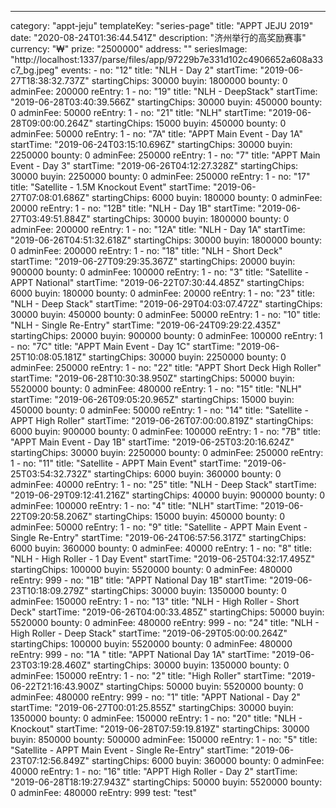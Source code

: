 ---
  category: "appt-jeju"
  templateKey: "series-page"
  title: "APPT JEJU 2019"
  date: "2020-08-24T01:36:44.541Z"
  description: "济州举行的高奖励赛事"
  currency: "₩"
  prize: "2500000"
  address: ""
  seriesImage: "http://localhost:1337/parse/files/app/97229b7e331d102c4906652a608a33c7_bg.jpeg"
  events: 
    - 
      no: "12"
      title: "NLH - Day 2"
      startTime: "2019-06-27T18:38:32.737Z"
      startingChips: 30000
      buyin: 1800000
      bounty: 0
      adminFee: 200000
      reEntry: 1
    - 
      no: "19"
      title: "NLH - DeepStack"
      startTime: "2019-06-28T03:40:39.566Z"
      startingChips: 30000
      buyin: 450000
      bounty: 0
      adminFee: 50000
      reEntry: 1
    - 
      no: "21"
      title: "NLH"
      startTime: "2019-06-28T09:00:00.264Z"
      startingChips: 15000
      buyin: 450000
      bounty: 0
      adminFee: 50000
      reEntry: 1
    - 
      no: "7A"
      title: "APPT Main Event - Day 1A"
      startTime: "2019-06-24T03:15:10.696Z"
      startingChips: 30000
      buyin: 2250000
      bounty: 0
      adminFee: 250000
      reEntry: 1
    - 
      no: "7"
      title: "APPT Main Event - Day 3"
      startTime: "2019-06-26T04:12:27.328Z"
      startingChips: 30000
      buyin: 2250000
      bounty: 0
      adminFee: 250000
      reEntry: 1
    - 
      no: "17"
      title: "Satellite - 1.5M Knockout Event"
      startTime: "2019-06-27T07:08:01.686Z"
      startingChips: 6000
      buyin: 180000
      bounty: 0
      adminFee: 20000
      reEntry: 1
    - 
      no: "12B"
      title: "NLH - Day 1B"
      startTime: "2019-06-27T03:49:51.884Z"
      startingChips: 30000
      buyin: 1800000
      bounty: 0
      adminFee: 200000
      reEntry: 1
    - 
      no: "12A"
      title: "NLH - Day 1A"
      startTime: "2019-06-26T04:51:32.618Z"
      startingChips: 30000
      buyin: 1800000
      bounty: 0
      adminFee: 200000
      reEntry: 1
    - 
      no: "18"
      title: "NLH - Short Deck"
      startTime: "2019-06-27T09:29:35.367Z"
      startingChips: 20000
      buyin: 900000
      bounty: 0
      adminFee: 100000
      reEntry: 1
    - 
      no: "3"
      title: "Satellite - APPT National"
      startTime: "2019-06-22T07:30:44.485Z"
      startingChips: 6000
      buyin: 180000
      bounty: 0
      adminFee: 20000
      reEntry: 1
    - 
      no: "23"
      title: "NLH - Deep Stack"
      startTime: "2019-06-29T04:03:07.472Z"
      startingChips: 30000
      buyin: 450000
      bounty: 0
      adminFee: 50000
      reEntry: 1
    - 
      no: "10"
      title: "NLH - Single Re-Entry"
      startTime: "2019-06-24T09:29:22.435Z"
      startingChips: 20000
      buyin: 900000
      bounty: 0
      adminFee: 100000
      reEntry: 1
    - 
      no: "7C"
      title: "APPT Main Event - Day 1C"
      startTime: "2019-06-25T10:08:05.181Z"
      startingChips: 30000
      buyin: 2250000
      bounty: 0
      adminFee: 250000
      reEntry: 1
    - 
      no: "22"
      title: "APPT Short Deck High Roller"
      startTime: "2019-06-28T10:30:38.950Z"
      startingChips: 50000
      buyin: 5520000
      bounty: 0
      adminFee: 480000
      reEntry: 1
    - 
      no: "15"
      title: "NLH"
      startTime: "2019-06-26T09:05:20.965Z"
      startingChips: 15000
      buyin: 450000
      bounty: 0
      adminFee: 50000
      reEntry: 1
    - 
      no: "14"
      title: "Satellite - APPT High Roller"
      startTime: "2019-06-26T07:00:00.819Z"
      startingChips: 6000
      buyin: 900000
      bounty: 0
      adminFee: 100000
      reEntry: 1
    - 
      no: "7B"
      title: "APPT Main Event - Day 1B"
      startTime: "2019-06-25T03:20:16.624Z"
      startingChips: 30000
      buyin: 2250000
      bounty: 0
      adminFee: 250000
      reEntry: 1
    - 
      no: "11"
      title: "Satellite - APPT Main Event"
      startTime: "2019-06-25T03:54:32.732Z"
      startingChips: 6000
      buyin: 360000
      bounty: 0
      adminFee: 40000
      reEntry: 1
    - 
      no: "25"
      title: "NLH - Deep Stack"
      startTime: "2019-06-29T09:12:41.216Z"
      startingChips: 40000
      buyin: 900000
      bounty: 0
      adminFee: 100000
      reEntry: 1
    - 
      no: "4"
      title: "NLH"
      startTime: "2019-06-22T09:20:58.206Z"
      startingChips: 15000
      buyin: 450000
      bounty: 0
      adminFee: 50000
      reEntry: 1
    - 
      no: "9"
      title: "Satellite - APPT Main Event - Single Re-Entry"
      startTime: "2019-06-24T06:57:56.317Z"
      startingChips: 6000
      buyin: 360000
      bounty: 0
      adminFee: 40000
      reEntry: 1
    - 
      no: "8"
      title: "NLH - High Roller - 1 Day Event"
      startTime: "2019-06-25T04:32:17.495Z"
      startingChips: 100000
      buyin: 5520000
      bounty: 0
      adminFee: 480000
      reEntry: 999
    - 
      no: "1B"
      title: "APPT National  Day 1B"
      startTime: "2019-06-23T10:18:09.279Z"
      startingChips: 30000
      buyin: 1350000
      bounty: 0
      adminFee: 150000
      reEntry: 1
    - 
      no: "13"
      title: "NLH - High Roller - Short Deck"
      startTime: "2019-06-26T04:00:33.485Z"
      startingChips: 50000
      buyin: 5520000
      bounty: 0
      adminFee: 480000
      reEntry: 999
    - 
      no: "24"
      title: "NLH - High Roller - Deep Stack"
      startTime: "2019-06-29T05:00:00.264Z"
      startingChips: 100000
      buyin: 5520000
      bounty: 0
      adminFee: 480000
      reEntry: 999
    - 
      no: "1A "
      title: "APPT National  Day 1A"
      startTime: "2019-06-23T03:19:28.460Z"
      startingChips: 30000
      buyin: 1350000
      bounty: 0
      adminFee: 150000
      reEntry: 1
    - 
      no: "2"
      title: "High Roller"
      startTime: "2019-06-22T21:16:43.900Z"
      startingChips: 50000
      buyin: 5520000
      bounty: 0
      adminFee: 480000
      reEntry: 999
    - 
      no: "1"
      title: "APPT National - Day 2"
      startTime: "2019-06-27T00:01:25.855Z"
      startingChips: 30000
      buyin: 1350000
      bounty: 0
      adminFee: 150000
      reEntry: 1
    - 
      no: "20"
      title: "NLH - Knockout"
      startTime: "2019-06-28T07:59:19.819Z"
      startingChips: 30000
      buyin: 850000
      bounty: 500000
      adminFee: 150000
      reEntry: 1
    - 
      no: "5"
      title: "Satellite - APPT Main Event - Single Re-Entry"
      startTime: "2019-06-23T07:12:56.849Z"
      startingChips: 6000
      buyin: 360000
      bounty: 0
      adminFee: 40000
      reEntry: 1
    - 
      no: "16"
      title: "APPT High Roller - Day 2"
      startTime: "2019-06-28T18:19:27.943Z"
      startingChips: 50000
      buyin: 5520000
      bounty: 0
      adminFee: 480000
      reEntry: 999
  test: "test"
